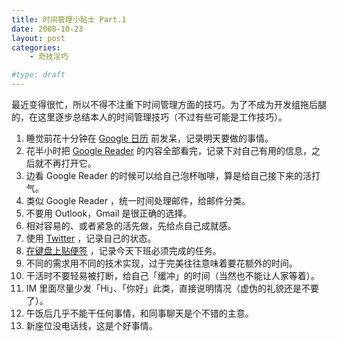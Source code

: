 ```yaml
---
title: 时间管理小贴士 Part.1
date: 2008-10-23
layout: post
categories:
    - 奇技淫巧

#type: draft
---
```


最近变得很忙，所以不得不注重下时间管理方面的技巧。为了不成为开发组拖后腿的，在这里逐步总结本人的时间管理技巧（不过有些可能是工作技巧）。

1. 睡觉前花十分钟在  [Google 日历](https://www.google.com/calendar/) 前发呆，记录明天要做的事情。
2. 花半小时把  [Google Reader](http://www.google.com/reader/)  的内容全部看完，记录下对自己有用的信息，之后就不再打开它。
3. 边看 Google Reader 的时候可以给自己泡杯咖啡，算是给自己接下来的活打气。
4. 类似 Google Reader ，统一时间处理邮件，给邮件分类。
5. 不要用 Outlook，Gmail 是很正确的选择。
6. 相对容易的、或者紧急的活先做，先给点自己成就感。
7. 使用  [Twitter](http://twitter.com/feelinglucky) ，记录自己的状态。
8.  [在键盘上贴便签]({{site.urls}}/posts/1701/) ，记录今天下班必须完成的任务。
9. 不同的需求用不同的技术实现，过于完美往往意味着要花额外的时间。
10. 干活时不要轻易被打断，给自己「缓冲」的时间（当然也不能让人家等着）。
11. IM 里面尽量少发「Hi」、「你好」此类，直接说明情况（虚伪的礼貌还是不要了）。
12. 午饭后几乎不能干任何事情，和同事聊天是个不错的主意。
13. 新座位没电话线，这是个好事情。
